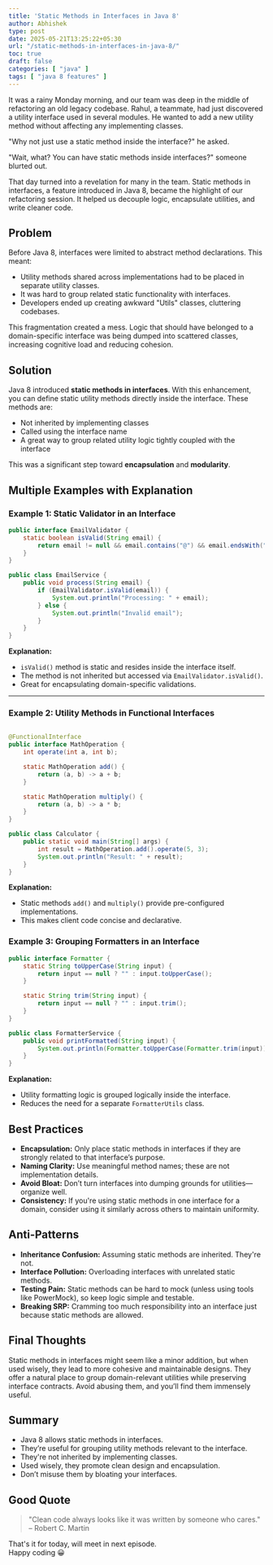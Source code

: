 ```yaml
---
title: 'Static Methods in Interfaces in Java 8'
author: Abhishek
type: post
date: 2025-05-21T13:25:22+05:30
url: "/static-methods-in-interfaces-in-java-8/"
toc: true
draft: false
categories: [ "java" ]
tags: [ "java 8 features" ]
---
```


It was a rainy Monday morning, and our team was deep in the middle of refactoring an old legacy codebase. Rahul, a
teammate, had just discovered a utility interface used in several modules. He wanted to add a new utility method without
affecting any implementing classes.

"Why not just use a static method inside the interface?" he asked.

"Wait, what? You can have static methods inside interfaces?" someone blurted out.

That day turned into a revelation for many in the team. Static methods in interfaces, a feature introduced in Java 8,
became the highlight of our refactoring session. It helped us decouple logic, encapsulate utilities, and write cleaner
code.

## Problem

Before Java 8, interfaces were limited to abstract method declarations. This meant:

* Utility methods shared across implementations had to be placed in separate utility classes.
* It was hard to group related static functionality with interfaces.
* Developers ended up creating awkward "Utils" classes, cluttering codebases.

This fragmentation created a mess. Logic that should have belonged to a domain-specific interface was being dumped into
scattered classes, increasing cognitive load and reducing cohesion.

## Solution

Java 8 introduced **static methods in interfaces**. With this enhancement, you can define static utility methods
directly inside the interface. These methods are:

* Not inherited by implementing classes
* Called using the interface name
* A great way to group related utility logic tightly coupled with the interface

This was a significant step toward **encapsulation** and **modularity**.

## Multiple Examples with Explanation

### Example 1: Static Validator in an Interface

```java
public interface EmailValidator {
    static boolean isValid(String email) {
        return email != null && email.contains("@") && email.endsWith(".com");
    }
}

public class EmailService {
    public void process(String email) {
        if (EmailValidator.isValid(email)) {
            System.out.println("Processing: " + email);
        } else {
            System.out.println("Invalid email");
        }
    }
}
```

**Explanation:**

* `isValid()` method is static and resides inside the interface itself.
* The method is not inherited but accessed via `EmailValidator.isValid()`.
* Great for encapsulating domain-specific validations.

---

### Example 2: Utility Methods in Functional Interfaces

```java

@FunctionalInterface
public interface MathOperation {
    int operate(int a, int b);

    static MathOperation add() {
        return (a, b) -> a + b;
    }

    static MathOperation multiply() {
        return (a, b) -> a * b;
    }
}

public class Calculator {
    public static void main(String[] args) {
        int result = MathOperation.add().operate(5, 3);
        System.out.println("Result: " + result);
    }
}
```

**Explanation:**

* Static methods `add()` and `multiply()` provide pre-configured implementations.
* This makes client code concise and declarative.

### Example 3: Grouping Formatters in an Interface

```java
public interface Formatter {
    static String toUpperCase(String input) {
        return input == null ? "" : input.toUpperCase();
    }

    static String trim(String input) {
        return input == null ? "" : input.trim();
    }
}

public class FormatterService {
    public void printFormatted(String input) {
        System.out.println(Formatter.toUpperCase(Formatter.trim(input)));
    }
}
```

**Explanation:**

* Utility formatting logic is grouped logically inside the interface.
* Reduces the need for a separate `FormatterUtils` class.

## Best Practices

* **Encapsulation:** Only place static methods in interfaces if they are strongly related to that interface’s purpose.
* **Naming Clarity:** Use meaningful method names; these are not implementation details.
* **Avoid Bloat:** Don’t turn interfaces into dumping grounds for utilities—organize well.
* **Consistency:** If you're using static methods in one interface for a domain, consider using it similarly across
  others to maintain uniformity.

## Anti-Patterns

* **Inheritance Confusion:** Assuming static methods are inherited. They're not.
* **Interface Pollution:** Overloading interfaces with unrelated static methods.
* **Testing Pain:** Static methods can be hard to mock (unless using tools like PowerMock), so keep logic simple and
  testable.
* **Breaking SRP:** Cramming too much responsibility into an interface just because static methods are allowed.

## Final Thoughts

Static methods in interfaces might seem like a minor addition, but when used wisely, they lead to more cohesive and
maintainable designs. They offer a natural place to group domain-relevant utilities while preserving interface
contracts. Avoid abusing them, and you’ll find them immensely useful.

## Summary

* Java 8 allows static methods in interfaces.
* They’re useful for grouping utility methods relevant to the interface.
* They're not inherited by implementing classes.
* Used wisely, they promote clean design and encapsulation.
* Don’t misuse them by bloating your interfaces.

## Good Quote

> "Clean code always looks like it was written by someone who cares."   
> – Robert C. Martin

That's it for today, will meet in next episode.  
Happy coding :grinning:
